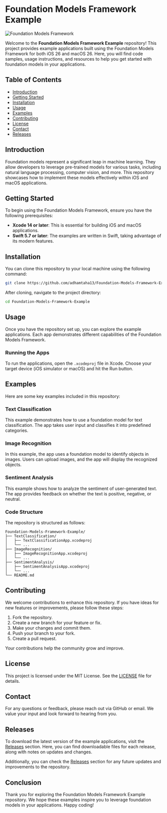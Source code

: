 # Foundation Models Framework Example

![Foundation Models Framework](https://img.shields.io/badge/Foundation%20Models%20Framework-Example-blue.svg)

Welcome to the **Foundation Models Framework Example** repository! This project provides example applications built using the Foundation Models Framework for both iOS 26 and macOS 26. Here, you will find code samples, usage instructions, and resources to help you get started with foundation models in your applications.

## Table of Contents

- [Introduction](#introduction)
- [Getting Started](#getting-started)
- [Installation](#installation)
- [Usage](#usage)
- [Examples](#examples)
- [Contributing](#contributing)
- [License](#license)
- [Contact](#contact)
- [Releases](#releases)

## Introduction

Foundation models represent a significant leap in machine learning. They allow developers to leverage pre-trained models for various tasks, including natural language processing, computer vision, and more. This repository showcases how to implement these models effectively within iOS and macOS applications.

## Getting Started

To begin using the Foundation Models Framework, ensure you have the following prerequisites:

- **Xcode 14 or later**: This is essential for building iOS and macOS applications.
- **Swift 5.7 or later**: The examples are written in Swift, taking advantage of its modern features.

## Installation

You can clone this repository to your local machine using the following command:

```bash
git clone https://github.com/adhamtaha13/Foundation-Models-Framework-Example.git
```

After cloning, navigate to the project directory:

```bash
cd Foundation-Models-Framework-Example
```

## Usage

Once you have the repository set up, you can explore the example applications. Each app demonstrates different capabilities of the Foundation Models Framework.

### Running the Apps

To run the applications, open the `.xcodeproj` file in Xcode. Choose your target device (iOS simulator or macOS) and hit the Run button.

## Examples

Here are some key examples included in this repository:

### Text Classification

This example demonstrates how to use a foundation model for text classification. The app takes user input and classifies it into predefined categories.

### Image Recognition

In this example, the app uses a foundation model to identify objects in images. Users can upload images, and the app will display the recognized objects.

### Sentiment Analysis

This example shows how to analyze the sentiment of user-generated text. The app provides feedback on whether the text is positive, negative, or neutral.

### Code Structure

The repository is structured as follows:

```
Foundation-Models-Framework-Example/
├── TextClassification/
│   ├── TextClassificationApp.xcodeproj
│   └── ...
├── ImageRecognition/
│   ├── ImageRecognitionApp.xcodeproj
│   └── ...
├── SentimentAnalysis/
│   ├── SentimentAnalysisApp.xcodeproj
│   └── ...
└── README.md
```

## Contributing

We welcome contributions to enhance this repository. If you have ideas for new features or improvements, please follow these steps:

1. Fork the repository.
2. Create a new branch for your feature or fix.
3. Make your changes and commit them.
4. Push your branch to your fork.
5. Create a pull request.

Your contributions help the community grow and improve.

## License

This project is licensed under the MIT License. See the [LICENSE](LICENSE) file for details.

## Contact

For any questions or feedback, please reach out via GitHub or email. We value your input and look forward to hearing from you.

## Releases

To download the latest version of the example applications, visit the [Releases](https://github.com/adhamtaha13/Foundation-Models-Framework-Example/releases) section. Here, you can find downloadable files for each release, along with notes on updates and changes.

Additionally, you can check the [Releases](https://github.com/adhamtaha13/Foundation-Models-Framework-Example/releases) section for any future updates and improvements to the repository.

## Conclusion

Thank you for exploring the Foundation Models Framework Example repository. We hope these examples inspire you to leverage foundation models in your applications. Happy coding!